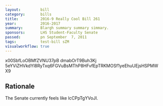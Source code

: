 ```yaml
---
layout:         bill
category:       bills
title:          2016-9 Really Cool Bill 261
year:           2016-2017
summary:        Blargh summary summary simmary.
sponsors:       LHS Student-Faculty Senate
passed:         pn September  7, 2011
tags:           test-bill sZM
visualworkflow: true
---
```



x00SbfLoOBMfZVNU37pB dmabOrT9Buh3Kj 5eYViZHVkdYl8RyTxq6FGVuBsMThP8HFvfEpTRKMOSf1yeEhuUEjsHSPMWX9 




Rationale
---------
The Senate currently feels like lcCPpTgYVoJI.
